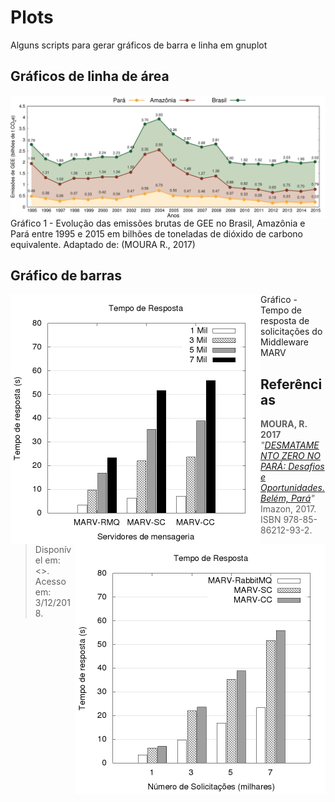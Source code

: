 # Plots
Alguns scripts para gerar gráficos de barra e linha em gnuplot

## Gráficos de linha de área
<img src="img/dados-gases-do-efeito-estufa.png" alt="Linha do tempo" align="center"/>
Gráfico 1 - Evolução das emissões brutas de GEE no Brasil, Amazônia e Pará entre 1995 e 2015 em bilhões de toneladas de dióxido de carbono equivalente. Adaptado de: (MOURA R., 2017)

## Gráfico de barras
<img align="left" width="400" height="400" src="img/dados-middleware-pormodelo.png"> 
<img align="right" width="400" height="400" src="img/dados-middleware-porsolicitacao.png">
Gráfico  - Tempo de resposta de solicitações do Middleware MARV

## Referências

> **MOURA, R. 2017** *"[DESMATAMENTO ZERO NO PARÁ: Desafios e Oportunidades. Belém,
Pará](https://imazon.org.br/PDFimazon/Portugues/livros/DesmatamentoZeronoPara.pdf)"* Imazon, 2017. ISBN 978-85-86212-93-2. Disponível em: <>. Acesso em: 3/12/2018.
